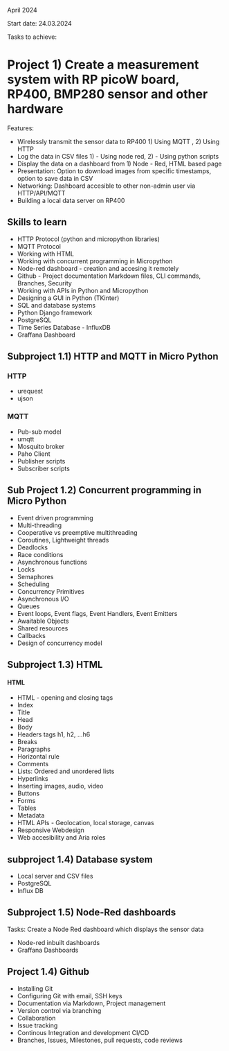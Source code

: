 April 2024

Start date: 24.03.2024

Tasks to achieve:

# Project 1) Create a measurement system with RP picoW board, RP400, BMP280 sensor and other hardware
  
  Features: 
  
  - Wirelessly transmit the sensor data to RP400 1) Using MQTT , 2) Using HTTP
  - Log the data in CSV files 1) - Using node red, 2) - Using python scripts
  - Display the data on a dashboard from 1) Node - Red, HTML based page
  - Presentation: Option to download images from specific timestamps, option to save data in CSV
  - Networking: Dashboard accesible to other non-admin user via HTTP/API/MQTT
  - Building a local data server on RP400
  
## Skills to learn
 
 - HTTP Protocol (python and micropython libraries)
 - MQTT Protocol
 - Working with HTML
 - Working with concurrent programming in Micropython
 - Node-red dashboard - creation and accesing it remotely
 - Github - Project documentation Markdown files, CLI commands, Branches, Security
 - Working with APIs in Python and Micropython
 - Designing a GUI in Python (TKinter)
 - SQL and database systems
 - Python Django framework
 - PostgreSQL
 - Time Series Database - InfluxDB
 - Graffana Dashboard
 
## Subproject 1.1) HTTP and MQTT in Micro Python 

### HTTP

- urequest 
- ujson

### MQTT

- Pub-sub model
- umqtt
- Mosquito broker
- Paho Client
- Publisher scripts
- Subscriber scripts
 
## Sub Project 1.2) Concurrent programming in Micro Python

- Event driven programming
- Multi-threading
- Cooperative vs preemptive multithreading
- Coroutines, Lightweight threads
- Deadlocks
- Race conditions
- Asynchronous functions
- Locks
- Semaphores 
- Scheduling
- Concurrency Primitives
- Asynchronous I/O
- Queues
- Event loops, Event flags, Event Handlers, Event Emitters
- Awaitable Objects
- Shared resources
- Callbacks
- Design of concurrency model

## Subproject 1.3) HTML 

#### HTML

- HTML - opening and closing tags 
- Index     
- Title     
- Head     
- Body     
- Headers tags h1, h2, ...h6 
- Breaks  
- Paragraphs 
- Horizontal rule 
- Comments
- Lists: Ordered and unordered lists
- Hyperlinks
- Inserting images, audio, video
- Buttons
- Forms
- Tables
- Metadata
- HTML APIs - Geolocation, local storage, canvas
- Responsive Webdesign
- Web accesibility and Aria roles

## subproject 1.4) Database system

- Local server and CSV files
- PostgreSQL
- Influx DB


## Subproject 1.5) Node-Red dashboards

Tasks: Create a Node Red dashboard which displays the sensor data
- Node-red inbuilt dashboards
- Graffana Dashboards

## Project 1.4) Github 

- Installing Git
- Configuring Git with email, SSH keys
- Documentation via Markdown, Project management
- Version control via branching
- Collaboration
- Issue tracking
- Continous Integration and development CI/CD
- Branches, Issues, Milestones, pull requests, code reviews

